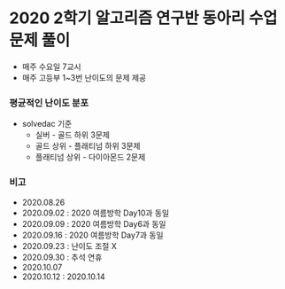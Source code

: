 # 2020 2학기 알고리즘 연구반 동아리 수업 문제 풀이
* 매주 수요일 7교시
* 매주 고등부 1~3번 난이도의 문제 제공

### 평균적인 난이도 분포
* solvedac 기준
  * 실버 - 골드 하위 3문제
  * 골드 상위 - 플래티넘 하위 3문제
  * 플래티넘 상위 - 다이아몬드 2문제

### 비고
* 2020.08.26
* 2020.09.02 : 2020 여름방학 Day10과 동일
* 2020.09.09 : 2020 여름방학 Day6과 동일
* 2020.09.16 : 2020 여름방학 Day7과 동일
* 2020.09.23 : 난이도 조절 X
* 2020.09.30 : 추석 연휴
* 2020.10.07
* 2020.10.12 : 2020.10.14 
